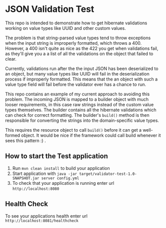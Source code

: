 # JSON Validation Test

This repo is intended to demonstrate how to get hibernate validations working
on value types like UUID and other custom values.

The problem is that string-parsed value types tend to throw exceptions when the
input string is improperly formatted, which throws a 400. However, a 400 isn't
quite as nice as the 422 you get when validations fail, as they'll give you a
a list of all the validations on the object that failed to clear.

Currently, validations run after the the input JSON has been deserialized to an
object, but many value types like UUID will fail in the deserialization process
if improperly formatted. This means that the an object with such a value type
field will fail before the validator ever has a chance to run.

This repo contains an example of my current approach to avoiding this problem.
The incoming JSON is mapped to a builder object with much looser requirements,
in this case raw strings instead of the custom value types themselves. The
builder contains all the hibernate validations which can check for correct
formatting. The builder's `build()` method is then responsible for converting
the strings into the domain-specific value types.

This requires the resource object to call `build()` before it can get a
well-formed object. It would be nice if the framework could call build whenever
it sees this pattern :) .

How to start the Test application
---

1. Run `mvn clean install` to build your application
1. Start application with `java -jar target/validator-test-1.0-SNAPSHOT.jar server config.yml`
1. To check that your application is running enter url `http://localhost:8080`

Health Check
---

To see your applications health enter url `http://localhost:8081/healthcheck`
